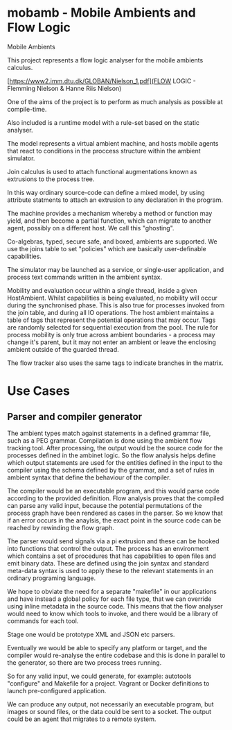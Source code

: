 # mobamb - Mobile Ambients and Flow Logic
Mobile Ambients

This project represents a flow logic analyser for the mobile ambients calculus.

[https://www2.imm.dtu.dk/GLOBAN/Nielson_1.pdf](FLOW LOGIC - Flemming Nielson & Hanne Riis Nielson)

One of the aims of the project is to perform as much analysis as possible at compile-time.

Also included is a runtime model with a rule-set based on the static analyser.

The model represents a virtual ambient machine, and hosts mobile agents that react to conditions in the proccess structure within the ambient simulator.

Join calculus is used to attach functional augmentations known as extrusions to the process tree.

In this way ordinary source-code can define a mixed model, by using attribute statments to attach an extrusion to any declaration in the program.

The machine provides a mechanism whereby a method or function may yield, and then become a partial function, which can migrate to another agent, 
possibly on a different host. We call this "ghosting".

Co-algebras, typed, secure safe, and boxed, ambients are supported. 
We use the joins table to set "policies" which are basically user-definable capabilities.

The simulator may be launched as a service, or single-user application, and process text commands written in the ambient syntax.

Mobility and evaluation occur within a single thread, inside a given HostAmbient.
Whilst capabilities is being evaluated, no mobility will occur during the synchronised phase.
This is also true for processes invoked from the join table, and during all IO operations.
The host ambient maintains a table of tags that represent the potential operations that may occur.
Tags are randomly selected for sequential execution from the pool.
The rule for process mobility is only true across ambient boundaries - a process may change it's parent, but it may not
enter an ambient or leave the enclosing ambient outside of the guarded thread.

The flow tracker also uses the same tags to indicate branches in the matrix.

Use Cases
=========

Parser and compiler generator
-----------------------------
The ambient types match against statements in a defined grammar file, such as a PEG grammar.
Compilation is done using the ambient flow tracking tool.
After processing, the output would be the source code for the processes defined in the ambinet logic.
So the flow analysis helps define which output statements are used for the entities defined in the input to the compiler using the schema defined by the 
grammar, and a set of rules in ambient syntax that define the behaviour of the compiler.

The compiler would be an executable program, and this would parse code according to the provided definition.
Flow analysis proves that the compiled can parse any valid input, because the potential permutations of the process graph have been rendered as cases in the parser.
So we know that if an error occurs in the anaylsis, the exact point in the source code can be reached by rewinding the flow graph.

The parser would send signals via a pi extrusion and these can be hooked into functions that control the output.
The process has an environment which contains a set of procedures that has capabilities to open files and emit binary data.
These are defined using the join syntax and standard meta-data syntax is used to apply these to the relevant statements in an ordinary programing language.

We hope to obviate the need for a separate "makefile" in our applications and have instead a global policy for each file type, that we can override using inline
metadata in the source code.
This means that the flow analyser would need to know which tools to invoke, and there would be a library of commands for each tool.

Stage one would be prototype XML and JSON etc parsers.

Eventually we would be able to specify any platform or target, and the compiler would re-analyse the entire codebase and this is done in parallel to the 
generator, so there are two process trees running.

So for any valid input, we could generate, for example:
autotools "configure" and Makefile for a project.
Vagrant or Docker definitions to launch pre-configured application.

We can produce any output, not necessarily an executable program, but images or sound files, or the data could be sent to a socket.
The output could be an agent that migrates to a remote system.
